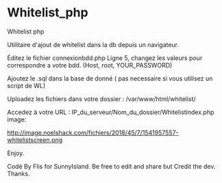# Whitelist_php
Whitelist php

Utilitaire d'ajout de whitelist dans la db depuis un navigateur.

Éditez le fichier connexionbdd.php
Ligne 5, changez les valeurs pour correspondre a votre bdd. (Host, root, YOUR_PASSWORD)

Ajoutez le .sql dans la base de donné ( pas necessaire si vous utilisez un script de WL)

Uploadez les fichiers dans votre dossier : /var/www/html/whitelist/

Accedez à votre URL : IP_du_serveur/Nom_du_dossier/Whitelistindex.php
image:

http://image.noelshack.com/fichiers/2018/45/7/1541957557-whitelistscreen.png

Enjoy.

Codé By Flis for SunnyIsland.
Be free to edit and share but Credit the dev. Thanks.
